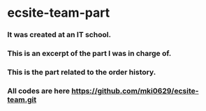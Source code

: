 # ecsite-team-part
### It was created at an IT school.
### This is an excerpt of the part I was in charge of.
### This is the part related to the order history.
### All codes are here https://github.com/mki0629/ecsite-team.git
